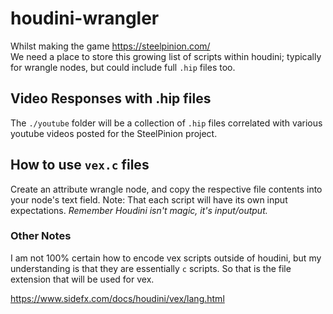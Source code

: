 # houdini-wrangler
Whilst making the game https://steelpinion.com/  
We need a place to store this growing list of scripts within houdini; typically for wrangle nodes, but could include full `.hip` files too.


## Video Responses with .hip files
The `./youtube` folder will be a collection of `.hip` files correlated with various youtube videos posted for the SteelPinion project.


## How to use `vex.c` files
Create an attribute wrangle node, and copy the respective file contents into your node's text field.
Note: That each script will have its own input expectations. 
_Remember Houdini isn't magic, it's input/output._


### Other Notes
I am not 100% certain how to encode vex scripts outside of houdini, but my understanding is that they are essentially `c` scripts. So that is the file extension that will be used for vex.

https://www.sidefx.com/docs/houdini/vex/lang.html
